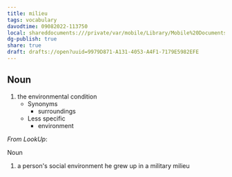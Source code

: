 ```yaml
---
title: milieu
tags: vocabulary
davodtime: 09082022-113750
local: shareddocuments:///private/var/mobile/Library/Mobile%20Documents/iCloud~md~obsidian/Documents/OBSHIDDIAN/drafts/9979D871-A131-4053-A4F1-7179E5982EFE.md
dg-publish: true
share: true
draft: drafts://open?uuid=9979D871-A131-4053-A4F1-7179E5982EFE
---
```



## Noun

1. the environmental condition
	- Synonyms
		- surroundings
	- Less specific
		- environment

*From LookUp*:

Noun
1.	a person's social environment
he grew up in a military milieu